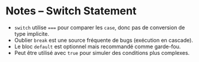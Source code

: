 # Notes – Switch Statement

- `switch` utilise `===` pour comparer les `case`, donc pas de conversion de type implicite.
- Oublier `break` est une source fréquente de bugs (exécution en cascade).
- Le bloc `default` est optionnel mais recommandé comme garde-fou.
- Peut être utilisé avec `true` pour simuler des conditions plus complexes.
